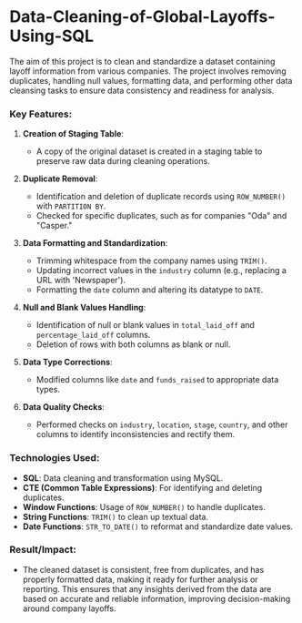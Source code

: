# Data-Cleaning-of-Global-Layoffs-Using-SQL
The aim of this project is to clean and standardize a dataset containing layoff information from various companies. The project involves removing duplicates, handling null values, formatting data, and performing other data cleansing tasks to ensure data consistency and readiness for analysis.

### Key Features:
1. **Creation of Staging Table**: 
   - A copy of the original dataset is created in a staging table to preserve raw data during cleaning operations.
   
2. **Duplicate Removal**:
   - Identification and deletion of duplicate records using `ROW_NUMBER()` with `PARTITION BY`.
   - Checked for specific duplicates, such as for companies "Oda" and "Casper."

3. **Data Formatting and Standardization**:
   - Trimming whitespace from the company names using `TRIM()`.
   - Updating incorrect values in the `industry` column (e.g., replacing a URL with 'Newspaper').
   - Formatting the `date` column and altering its datatype to `DATE`.

4. **Null and Blank Values Handling**:
   - Identification of null or blank values in `total_laid_off` and `percentage_laid_off` columns.
   - Deletion of rows with both columns as blank or null.

5. **Data Type Corrections**:
   - Modified columns like `date` and `funds_raised` to appropriate data types.

6. **Data Quality Checks**:
   - Performed checks on `industry`, `location`, `stage`, `country`, and other columns to identify inconsistencies and rectify them.

### Technologies Used:
- **SQL**: Data cleaning and transformation using MySQL.
- **CTE (Common Table Expressions)**: For identifying and deleting duplicates.
- **Window Functions**: Usage of `ROW_NUMBER()` to handle duplicates.
- **String Functions**: `TRIM()` to clean up textual data.
- **Date Functions**: `STR_TO_DATE()` to reformat and standardize date values.

### Result/Impact:
- The cleaned dataset is consistent, free from duplicates, and has properly formatted data, making it ready for further analysis or reporting. This ensures that any insights derived from the data are based on accurate and reliable information, improving decision-making around company layoffs.

